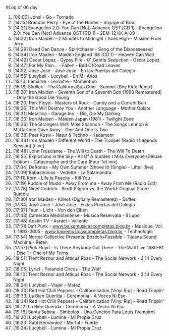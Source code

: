 #Log of 06 day

1. [00:00] Jónsi - Go - Tornado
1. [14:15] Brendan Perry - Eye of the Hunter - Voyage of Bran
1. [14:21] Evangelion 2.0: You Can [Not] Advance OST [CD 1] - Evangelion 2.0: You Can [Not] Advance OST [CD 1] - 2EM-12 KK A-09
1. [14:22] Iron Maiden - 2 Minutes to Midnight / Aces High - Mission From 'Arry
1. [14:29] Dead Can Dance - Spiritchaser - Song of the Dispossessed
1. [14:34] Iron Maiden - Maiden England '88 (CD 1) - Heaven Can Wait
1. [14:42] Oscar Lopez - Gypsy Fire - 01.Gentle Seduction - Oscar Lopez
1. [14:47] For My Pain... - Fallen - Bed OfDead Leaves
1. [14:52] José José - José José - En las Puertas del Colegio
1. [14:55] Lucybell - Lucybell - En Mil Años
1. [15:10] Lemâitre - Lemaitre - Momentum
1. [15:16] Skrillex - ThatCaliforniaSun.Com - Summit (Shy Kidx Remix)
1. [15:20] Iron Maiden - Seventh Son of a Seventh Son (1998 Remastered) - Only the Good Die Young
1. [16:23] Pink Floyd - Masters of Rock - Candy and a Currant Bun
1. [16:26] This Will Destroy You - Another Language - Mother Opiate
1. [16:31] Metallica - Garage Inc. - Die, Die My Darling
1. [16:33] Iron Maiden - Maiden Japan (1981) - Twilight Zone
1. [16:36] The Strangers With Mike Shannon - The Songs Lennon & McCartney Gave Away - One And One Is Two
1. [16:38] Peer Kusiv - Natur & Techno - Kadamom
1. [16:44] Iron Maiden - Different World - The Trooper [Radio 1 Legends Session] [Live]
1. [16:48] John Frusciante - The Will to Death - The Will To Death
1. [16:55] Explosions in the Sky - All Of A Sudden I Miss Everyone (Deluxe Edition) - Catastrophe and the Cure (Four Tet mix)
1. [17:04] Deftones - My Own Summer (Shove It) (Single) - Lifter (live)
1. [17:09] Babasónicos - Vedette - La Salamandra
1. [17:11] Korn - Life Is Peachy - Kill You
1. [17:19] Puddle of Mudd - Away From me - Away From Me (Radio Edit)
1. [17:28] Nigel Godrich - Scott Pilgrim vs. the World: Original Score - Rumble
1. [17:30] Iron Maiden - Killers (Digitally Remastered) - Drifter
1. [17:34] José José - José José - En las Puertas del Colegio
1. [17:37] Faun - Licht - Von den Elben
1. [17:43] Camerata Mediolanense - Musica Reservata - Il Lupo
1. [17:48] Austin TV - Asrael - Valiente
1. [17:51] Daft Punk - www.baixemusicascompletas.blog.br - Musique, Vol. 1: 1993-2005 - www.baixemusicascompletas.blog.br - Technologic
1. [17:54] Nortec Collective Presents: Bostich+Fussible - Tijuana Sound Machine - Reten
1. [17:57] Pink Floyd - Is There Anybody Out There - The Wall Live 1980-81 - Disc 1 - One of My Turns
1. [18:01] Trent Reznor and Atticus Ross - The Social Network - 3:14 Every Night
1. [18:05] Lyriel - Paranoid Circus - The Wolf
1. [18:10] Trent Reznor and Atticus Ross - The Social Network - 3:14 Every Night
1. [18:24] Lucybell - Viajar - Mataz
1. [18:30] Red Hot Chili Peppers - Californication [Vinyl Rip] - Road Trippin'
1. [18:33] La Bien Querida - Ceremonia - A Veces Ni Eso
1. [18:34] Red Hot Chili Peppers - Californication [Vinyl Rip] - Road Trippin'
1. [19:12] La Bien Querida - Ceremonia - A Veces Ni Eso
1. [19:16] Santa Sabina - Símbolos - Una Canción Para Louis (Vampiro)
1. [19:20] Lucybell - Lumina - Mi Propia Cruz
1. [19:23] Saúl Hernández - Mortal - Fuerte
1. [19:24] Lucybell - Lumina - Mi Propia Cruz
